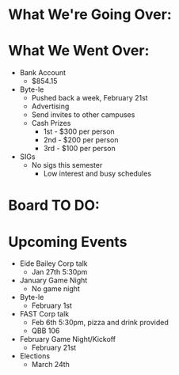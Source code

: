 # What We're Going Over:


# What We Went Over:

- Bank Account
    - $854.15
- Byte-le
    - Pushed back a week, February 21st
    - Advertising 
    - Send invites to other campuses
    - Cash Prizes
        - 1st - $300 per person
        - 2nd - $200 per person
        - 3rd - $100 per person
- SIGs
    - No sigs this semester
        - Low interest and busy schedules


# Board TO DO:


# Upcoming Events

- Eide Bailey Corp talk
    - Jan 27th 5:30pm
- January Game Night
    - No game night
- Byte-le
    - February 1st
- FAST Corp talk
    - Feb 6th 5:30pm, pizza and drink provided
    - QBB 106
- February Game Night/Kickoff
    - February 21st
- Elections
    - March 24th